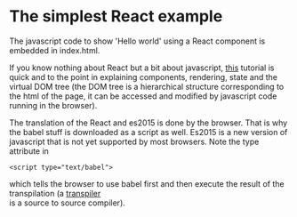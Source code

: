 # The simplest React example 

The javascript code to show 'Hello world' using a React component is embedded in index.html.

If you know nothing about React but a bit about javascript, 
[this](http://www.jackcallister.com/2015/01/05/the-react-quick-start-guide.html) tutorial 
is quick and to the point in explaining components, rendering, state and the virtual DOM tree (the DOM
tree is a hierarchical structure corresponding to the html of the page, it can be accessed and
modified by javascript code running in the browser).


The translation of the React and es2015 is done by the browser. That is why the babel stuff is
downloaded as a script as well. Es2015 is a new version of javascript that is not yet supported by
most browsers. Note the type attribute in 

```
<script type="text/babel">
```

which tells the browser to use
babel first and then execute the result of the transpilation (a
[transpiler](https://en.wikipedia.org/wiki/Source-to-source_compiler)  
is a source to source compiler).

